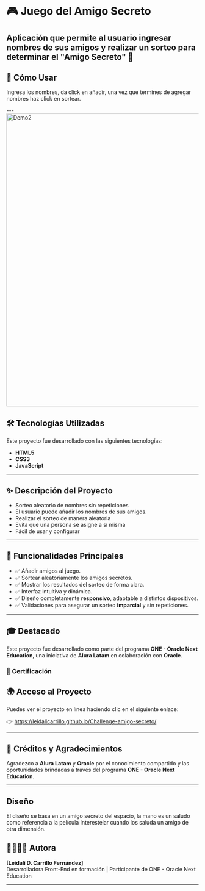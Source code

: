 # 🎮 Juego del Amigo Secreto

**Aplicación que permite al usuario ingresar nombres de sus amigos y realizar un sorteo para determinar el "Amigo Secreto" 🎁** 
---

## 🧠 Cómo Usar

Ingresa los nombres, da click en añadir, una vez que termines de agregar nombres haz click en sortear.



---<img width="1366" height="768" alt="Demo2" src="https://github.com/user-attachments/assets/37bf6cd6-d086-4986-a681-855376d83c3f" />


## 🛠 Tecnologías Utilizadas

Este proyecto fue desarrollado con las siguientes tecnologías:

- **HTML5**
- **CSS3**
- **JavaScript**

---

## ✨ Descripción del Proyecto

- Sorteo aleatorio de nombres sin repeticiones
- El usuario puede añadir los nombres de sus amigos.
- Realizar el sorteo de manera aleatoria
- Evita que una persona se asigne a sí misma
- Fácil de usar y configurar

---

## 🎯 Funcionalidades Principales

- ✅ Añadir amigos al juego.
- ✅ Sortear aleatoriamente los amigos secretos.
- ✅ Mostrar los resultados del sorteo de forma clara.
- ✅ Interfaz intuitiva y dinámica.
- ✅ Diseño completamente **responsivo**, adaptable a distintos dispositivos.
- ✅ Validaciones para asegurar un sorteo **imparcial** y sin repeticiones.

---

## 🎓 Destacado

Este proyecto fue desarrollado como parte del programa **ONE - Oracle Next Education**, una iniciativa de **Alura Latam** en colaboración con **Oracle**.

### 🏅 Certificación

## 🌍 Acceso al Proyecto

Puedes ver el proyecto en línea haciendo clic en el siguiente enlace:

👉 https://leidalicarrillo.github.io/Challenge-amigo-secreto/

---

## 💜 Créditos y Agradecimientos

Agradezco a **Alura Latam** y **Oracle** por el conocimiento compartido y las oportunidades brindadas a través del programa **ONE - Oracle Next Education**.

---

## Diseño

El diseño se basa en un amigo secreto del espacio, la mano es un saludo como referencia a la película Interestelar cuando los saluda un amigo de otra dimensión.

## 👩🏻‍💻✨ Autora

**[Leidalí D. Carrillo Fernández]**  
Desarrolladora Front-End en formación | Participante de ONE - Oracle Next Education  


---
